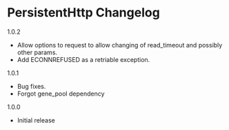 PersistentHttp Changelog
=====================

1.0.2

 - Allow options to request to allow changing of read_timeout and possibly other params.
 - Add ECONNREFUSED as a retriable exception.

1.0.1

 - Bug fixes.
 - Forgot gene_pool dependency

1.0.0

 - Initial release

